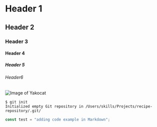 # Header 1
## Header 2
### Header 3
#### Header 4
##### Header 5
###### Header6

![Image of Yakocat](https://octodex.github.com/images/yaktocat.png)

```
$ git init
Initialized empty Git repository in /Users/skills/Projects/recipe-repository/.git/
```

``` javascript
const test = "adding code example in Markdown";
```
